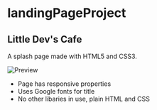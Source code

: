 # landingPageProject

## Little Dev's Cafe

A splash page made with HTML5 and CSS3.

![Preview](assets/img/preview.png)

* Page has responsive properties
* Uses Google fonts for title
* No other libaries in use, plain HTML and CSS

